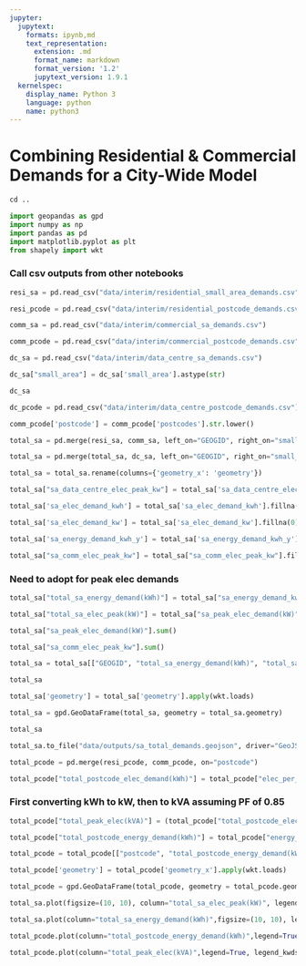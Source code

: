 ```yaml
---
jupyter:
  jupytext:
    formats: ipynb,md
    text_representation:
      extension: .md
      format_name: markdown
      format_version: '1.2'
      jupytext_version: 1.9.1
  kernelspec:
    display_name: Python 3
    language: python
    name: python3
---
```


# Combining Residential & Commercial Demands for a City-Wide Model

```python
cd ..
```

```python
import geopandas as gpd
import numpy as np
import pandas as pd
import matplotlib.pyplot as plt
from shapely import wkt
```

### Call csv outputs from other notebooks

```python
resi_sa = pd.read_csv("data/interim/residential_small_area_demands.csv")
```

```python
resi_pcode = pd.read_csv("data/interim/residential_postcode_demands.csv")
```

```python
comm_sa = pd.read_csv("data/interim/commercial_sa_demands.csv")
```

```python
comm_pcode = pd.read_csv("data/interim/commercial_postcode_demands.csv")
```

```python
dc_sa = pd.read_csv("data/interim/data_centre_sa_demands.csv")
```

```python
dc_sa["small_area"] = dc_sa['small_area'].astype(str)
```

```python
dc_sa
```

```python
dc_pcode = pd.read_csv("data/interim/data_centre_postcode_demands.csv")
```

```python
comm_pcode['postcode'] = comm_pcode['postcodes'].str.lower()
```

```python
total_sa = pd.merge(resi_sa, comm_sa, left_on="GEOGID", right_on="small_area", how="left", indicator=True)
```

```python
total_sa = pd.merge(total_sa, dc_sa, left_on="GEOGID", right_on="small_area", how="left")
```

```python
total_sa = total_sa.rename(columns={'geometry_x': 'geometry'})
```

```python
total_sa["sa_data_centre_elec_peak_kw"] = total_sa['sa_data_centre_elec_peak_kw'].fillna(0)
```

```python
total_sa['sa_elec_demand_kwh'] = total_sa['sa_elec_demand_kwh'].fillna(0)
```

```python
total_sa['sa_elec_demand_kw'] = total_sa['sa_elec_demand_kw'].fillna(0)
```

```python
total_sa['sa_energy_demand_kwh_y'] = total_sa['sa_energy_demand_kwh_y'].fillna(0)
```

```python
total_sa["sa_comm_elec_peak_kw"] = total_sa["sa_comm_elec_peak_kw"].fillna(0)
```

### Need to adopt for peak elec demands

```python
total_sa["total_sa_energy_demand(kWh)"] = total_sa["sa_energy_demand_kwh_x"] + total_sa["sa_energy_demand_kwh_y"] 
```

```python
total_sa["total_sa_elec_peak(kW)"] = total_sa["sa_peak_elec_demand(kW)"] + total_sa["sa_comm_elec_peak_kw"] + total_sa["sa_data_centre_elec_peak_kw"]
```

```python
total_sa["sa_peak_elec_demand(kW)"].sum()
```

```python
total_sa["sa_comm_elec_peak_kw"].sum()
```

```python
total_sa = total_sa[["GEOGID", "total_sa_energy_demand(kWh)", "total_sa_elec_peak(kW)", "geometry"]]
```

```python
total_sa
```

```python
total_sa['geometry'] = total_sa['geometry'].apply(wkt.loads)
```

```python
total_sa = gpd.GeoDataFrame(total_sa, geometry = total_sa.geometry)
```

```python
total_sa
```

```python
total_sa.to_file("data/outputs/sa_total_demands.geojson", driver="GeoJSON")
```

```python
total_pcode = pd.merge(resi_pcode, comm_pcode, on="postcode")
```

```python
total_pcode["total_postcode_elec_demand(kWh)"] = total_pcode["elec_per_postcode_kwh"] + total_pcode["cibse_postcode_elec_demand_kwh"]
```

### First converting kWh to kW, then to kVA assuming PF of 0.85

```python
total_pcode["total_peak_elec(kVA)"] = (total_pcode["total_postcode_elec_demand(kWh)"] / (8760))*0.85
```

```python
total_pcode["total_postcode_energy_demand(kWh)"] = total_pcode["energy_per_postcode_kwh"] + total_pcode["postcode_energy_demand_kwh"]
```

```python
total_pcode = total_pcode[["postcode", "total_postcode_energy_demand(kWh)", "total_postcode_elec_demand(kWh)", "total_peak_elec(kVA)", "geometry_x"]]
```

```python
total_pcode['geometry'] = total_pcode['geometry_x'].apply(wkt.loads)
```

```python
total_pcode = gpd.GeoDataFrame(total_pcode, geometry = total_pcode.geometry)
```

```python
total_sa.plot(figsize=(10, 10), column="total_sa_elec_peak(kW)", legend=True, cmap="cividis", legend_kwds={'label': "Electricity Demands Peaks by Small Area (kW)"},)
```

```python
total_sa.plot(column="total_sa_energy_demand(kWh)",figsize=(10, 10), legend=True, cmap="cividis", legend_kwds={'label': "Total Energy Demand by Small_Area (kWh)"})
```

```python
total_pcode.plot(column="total_postcode_energy_demand(kWh)",legend=True, legend_kwds={'label': "Total Energy Demand by Postcode (kWh)"})
```

```python
total_pcode.plot(column="total_peak_elec(kVA)",legend=True, legend_kwds={'label': "Total Peak Elec Demand by Postcode (kVA)"})
```

```python

```

```python

```
